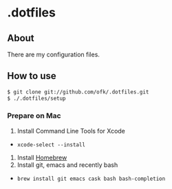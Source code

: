 # .dotfiles

## About

There are my configuration files.

## How to use

```bash
$ git clone git://github.com/ofk/.dotfiles.git
$ ./.dotfiles/setup
```

### Prepare on Mac

1. Install Command Line Tools for Xcode
  - `xcode-select --install`
1. Install [Homebrew](http://brew.sh/)
1. Install git, emacs and recently bash
  - `brew install git emacs cask bash bash-completion`
